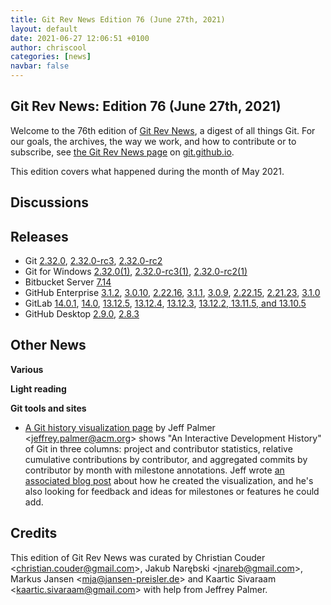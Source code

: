 ```yaml
---
title: Git Rev News Edition 76 (June 27th, 2021)
layout: default
date: 2021-06-27 12:06:51 +0100
author: chriscool
categories: [news]
navbar: false
---
```


## Git Rev News: Edition 76 (June 27th, 2021)

Welcome to the 76th edition of [Git Rev News](https://git.github.io/rev_news/rev_news/),
a digest of all things Git. For our goals, the archives, the way we work, and how to contribute or to
subscribe, see [the Git Rev News page](https://git.github.io/rev_news/rev_news/) on [git.github.io](http://git.github.io).

This edition covers what happened during the month of May 2021.

## Discussions

<!---
### General
-->

<!---
### Reviews
-->

<!---
### Support
-->

<!---
## Developer Spotlight:
-->

## Releases

+ Git [2.32.0](https://public-inbox.org/git/xmqqa6o3xj2e.fsf@gitster.g/),
[2.32.0-rc3](https://public-inbox.org/git/xmqq4kegr7o3.fsf@gitster.g/),
[2.32.0-rc2](https://public-inbox.org/git/xmqq4ken75cv.fsf@gitster.g/)
+ Git for Windows [2.32.0(1)](https://github.com/git-for-windows/git/releases/tag/v2.32.0.windows.1),
[2.32.0-rc3(1)](https://github.com/git-for-windows/git/releases/tag/v2.32.0-rc3.windows.1),
[2.32.0-rc2(1)](https://github.com/git-for-windows/git/releases/tag/v2.32.0-rc2.windows.1)
+ Bitbucket Server [7.14](https://confluence.atlassian.com/bitbucketserver/bitbucket-server-release-notes-872139866.html)
+ GitHub Enterprise [3.1.2](https://help.github.com/enterprise-server@3.1/admin/release-notes#3.1.2),
[3.0.10](https://help.github.com/enterprise-server@3.0/admin/release-notes#3.0.10),
[2.22.16](https://help.github.com/enterprise-server@2.22/admin/release-notes#2.22.16),
[3.1.1](https://help.github.com/enterprise-server@3.1/admin/release-notes#3.1.1),
[3.0.9](https://help.github.com/enterprise-server@3.0/admin/release-notes#3.0.9),
[2.22.15](https://help.github.com/enterprise-server@2.22/admin/release-notes#2.22.15),
[2.21.23](https://help.github.com/enterprise-server@2.21/admin/release-notes#2.21.23),
[3.1.0](https://help.github.com/enterprise-server@3.1/admin/release-notes#3.1.0)
+ GitLab [14.0.1](https://about.gitlab.com/releases/2021/06/24/gitlab-14-0-1-released/),
[14.0](https://about.gitlab.com/releases/2021/06/22/gitlab-14-0-released/),
[13.12.5](https://about.gitlab.com/releases/2021/06/21/gitlab-13-12-5-released/),
[13.12.4](https://about.gitlab.com/releases/2021/06/14/gitlab-13-12-4-released/),
[13.12.3](https://about.gitlab.com/releases/2021/06/07/gitlab-13-12-3-released/),
[13.12.2, 13.11.5, and 13.10.5](https://about.gitlab.com/releases/2021/06/01/security-release-gitlab-13-12-2-released/)
+ GitHub Desktop [2.9.0](https://desktop.github.com/release-notes/),
[2.8.3](https://desktop.github.com/release-notes/)

## Other News

__Various__


__Light reading__


__Git tools and sites__
* [A Git history visualization page](https://git-history.jpalmer.dev/)
by Jeff Palmer &lt;<jeffrey.palmer@acm.org>&gt; shows "An Interactive Development History" of Git in
three columns: project and contributor statistics, relative cumulative 
contributions by contributor, and aggregated commits by 
contributor by month with milestone annotations. Jeff wrote 
[an associated blog post](https://jpalmer.dev/2021/05/interactive-git-history/) about how
he created the visualization, and he's also looking for
feedback and ideas for milestones or features he could add.


## Credits

This edition of Git Rev News was curated by
Christian Couder &lt;<christian.couder@gmail.com>&gt;,
Jakub Narębski &lt;<jnareb@gmail.com>&gt;,
Markus Jansen &lt;<mja@jansen-preisler.de>&gt; and
Kaartic Sivaraam &lt;<kaartic.sivaraam@gmail.com>&gt;
with help from Jeffrey Palmer.
